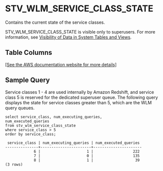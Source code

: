 # STV\_WLM\_SERVICE\_CLASS\_STATE<a name="r_STV_WLM_SERVICE_CLASS_STATE"></a>

Contains the current state of the service classes\. 

STV\_WLM\_SERVICE\_CLASS\_STATE is visible only to superusers\. For more information, see [Visibility of Data in System Tables and Views](c_visibility-of-data.md)\.

## Table Columns<a name="r_STV_WLM_SERVICE_CLASS_STATE-table-columns2"></a>

[\[See the AWS documentation website for more details\]](http://docs.aws.amazon.com/redshift/latest/dg/r_STV_WLM_SERVICE_CLASS_STATE.html)

## Sample Query<a name="r_STV_WLM_SERVICE_CLASS_STATE-sample-query2"></a>

Service classes 1 \- 4 are used internally by Amazon Redshift, and service class 5 is reserved for the dedicated superuser queue\. The following query displays the state for service classes greater than 5, which are the WLM query queues\. 

```
select service_class, num_executing_queries, 
num_executed_queries 
from stv_wlm_service_class_state 
where service_class > 5
order by service_class;
```

```
 service_class | num_executing_queries | num_executed_queries
---------------+-----------------------+----------------------
             6 |                     1 |                  222
             7 |                     0 |                  135
             8 |                     1 |                   39
(3 rows)
```